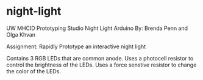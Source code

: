 # night-light
UW MHCID Prototyping Studio Night Light Arduino 
By: Brenda Penn and Olga Khvan

Assignment: Rapidly Prototype an interactive night light

Contains 3 RGB LEDs that are common anode. 
Uses a photocell resistor to control the brightness of the LEDs.
Uses a force senstive resistor to change the color of the LEDs. 

